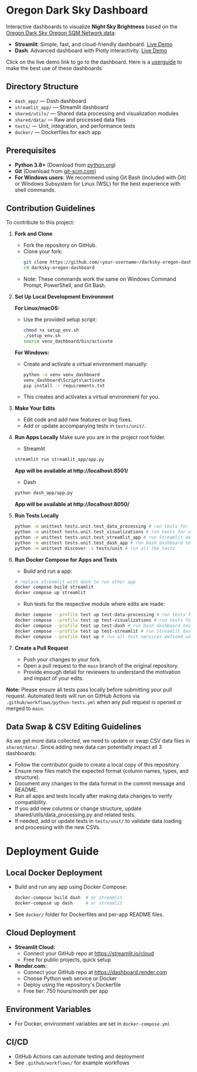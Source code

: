 # Oregon Dark Sky Dashboard

Interactive dashboards to visualize **Night Sky Brightness** based on the [Oregon Dark Sky Oregon SQM Network data](https://www.darkskyoregon.org/blog/darksky-oregon-sqm-network-tech-report-dec-2024):
- **Streamlit**: Simple, fast, and cloud-friendly dashboard. [Live Demo](https://darksky-oregon-dashboard.streamlit.app/)
- **Dash**: Advanced dashboard with Plotly interactivity. [Live Demo](https://darksky-oregon-dashboard.onrender.com/)

Click on the live demo link to go to the dashboard. Here is a [userguide](./docs/user_guide/README.md) to make the best use of these dashboards

## Directory Structure
- `dash_app/` — Dash dashboard
- `streamlit_app/` — Streamlit dashboard
- `shared/utils/` — Shared data processing and visualization modules
- `shared/data/` — Raw and processed data files
- `tests/` — Unit, integration, and performance tests
- `docker/` — Dockerfiles for each app


## Prerequisites

- **Python 3.8+** (Download from [python.org](https://www.python.org/downloads/))
- **Git** (Download from [git-scm.com](https://git-scm.com/downloads))  
- **For Windows users**: We recommend using Git Bash (included with Git) or Windows Subsystem for Linux (WSL) for the best experience with shell commands.

## Contribution Guidelines

To contribute to this project:

1. **Fork and Clone**
   - Fork the repository on GitHub.
   - Clone your fork:
     ```bash
     git clone https://github.com/<your-username>/darksky-oregon-dashboard.git
     cd darksky-oregon-dashboard
     ```
   - Note: These commands work the same on Windows Command Prompt, PowerShell, and Git Bash.

2. **Set Up Local Development Environment**
   
   **For Linux/macOS:**
   - Use the provided setup script:
     ```bash
     chmod +x setup_env.sh
     ./setup_env.sh
     source venv_dashboard/bin/activate
     ```
   
   **For Windows:**
   - Create and activate a virtual environment manually:
     ```cmd
     python -m venv venv_dashboard
     venv_dashboard\Scripts\activate
     pip install -r requirements.txt
     ```
   
   - This creates and activates a virtual environment for you.

3. **Make Your Edits**
   - Edit code and add new features or bug fixes.
   - Add or update accompanying tests in `tests/unit/`.

4. **Run Apps Locally**
   Make sure you are in the project root folder. 
   - Streamlit
   ```bash
   streamlit run streamlit_app/app.py
   ```
   **App will be available at http://localhost:8501/**
   - Dash
   ```bash
   python dash_app/app.py
   ```
   **App will be available at http://localhost:8050/**
   

5. **Run Tests Locally**
   ```bash
   python -m unittest tests.unit.test_data_processing # run tests for data processing only
   python -m unittest tests.unit.test_visualizations # run tests for visualizations only
   python -m unittest tests.unit.test_streamlit_app # run Streamlit dashboard tests only
   python -m unittest tests.unit.test_dash_app # run Dash dashboard tests only
   python -m unittest discover -s tests/unit # run all the tests 
   ```

6. **Run Docker Compose for Apps and Tests**
   - Build and run a app:
   ```bash
   # replace streamlit with dash to run other app
   docker compose build streamlit
   docker compose up streamlit
   ```
   - Run tests for the respective module where edits are made:
   ```bash
   docker compose --profile test up test-data-processing # run tests for data processing only
   docker compose --profile test up test-visualizations # run tests for visualizations only
   docker compose --profile test up test-dash # run Dash dashboard tests only
   docker compose --profile test up test-streamlit # run Streamlit dashboard tests only
   docker compose --profile test up # run all test services defined under the 'test' profile
   ```

7. **Create a Pull Request**
   - Push your changes to your fork.
   - Open a pull request to the `main` branch of the original repository.
   - Provide enough detail for reviewers to understand the motivation and impact of your edits.

**Note:** Please ensure all tests pass locally before submitting your pull request. Automated tests will run on GitHub Actions via `.github/workflows/python-tests.yml` when any pull request is opened or merged to `main`.

## Data Swap & CSV Editing Guidelines

As we get more data collected, we need to update or swap CSV data files in `shared/data/`. Since adding new data can potentially impact all 3 dashboards:
- Follow the contributor guide to create a local copy of this repository.
- Ensure new files match the expected format (column names, types, and structure).
- Document any changes to the data format in the commit message and README.
- Run all apps and tests locally after making data changes to verify compatibility.
- If you add new columns or change structure, update shared/utils/data_processing.py and related tests.
- If needed, add or update tests in `tests/unit/` to validate data loading and processing with the new CSVs.

# Deployment Guide

## Local Docker Deployment
- Build and run any app using Docker Compose:
  ```bash
  docker-compose build dash  # or streamlit
  docker-compose up dash     # or streamlit
  ```
- See `docker/` folder for Dockerfiles and per-app README files.

## Cloud Deployment
- **Streamlit Cloud:**
  - Connect your GitHub repo at https://streamlit.io/cloud
  - Free for public projects, quick setup
- **Render.com:**
  - Connect your GitHub repo at https://dashboard.render.com
  - Choose Python web service or Docker
  - Deploy using the repository's Dockerfile
  - Free tier: 750 hours/month per app

## Environment Variables
- For Docker, environment variables are set in `docker-compose.yml`

## CI/CD
- GitHub Actions can automate testing and deployment
- See `.github/workflows/` for example workflows